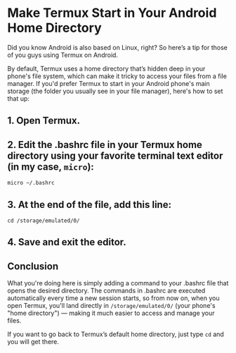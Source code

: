 # Make Termux Start in Your Android Home Directory

Did you know Android is also based on Linux, right? So here’s a tip for those of you guys using Termux on Android.

By default, Termux uses a home directory that’s hidden deep in your phone's file system, which can make it tricky to access your files from a file manager. If you'd prefer Termux to start in your Android phone's main storage (the folder you usually see in your file manager), here's how to set that up:

## 1. Open Termux.

## 2. Edit the .bashrc file in your Termux home directory using your favorite terminal text editor (in my case, `micro`):
```
micro ~/.bashrc
```

## 3. At the end of the file, add this line:
```
cd /storage/emulated/0/
```

## 4. Save and exit the editor.

## Conclusion

What you're doing here is simply adding a command to your .bashrc file that opens the desired directory. The commands in .bashrc are executed automatically every time a new session starts, so from now on, when you open Termux, you'll land directly in `/storage/emulated/0/` (your phone's "home directory") — making it much easier to access and manage your files.

If you want to go back to Termux’s default home directory, just type `cd` and you will get there.
